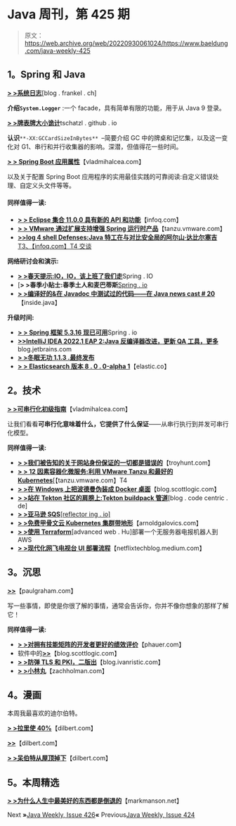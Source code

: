 # Java 周刊，第 425 期

> 原文：<https://web.archive.org/web/20220930061024/https://www.baeldung.com/java-weekly-425>

## **1。Spring 和 Java**

[**> >系统日志**](https://web.archive.org/web/20220524060415/https://blog.frankel.ch/system-logger/)[blog . frankel . ch]

**介绍`System.Logger`** :一个 facade，具有简单有限的功能，用于从 Java 9 登录。

[**> >牌表牌大小诡计**](https://web.archive.org/web/20220524060415/https://tschatzl.github.io/2022/02/15/card-table-card-size.html)tschatzl . github . io

**认识**`**-XX:GCCardSizeInBytes** `–简要介绍 GC 中的牌桌和记忆集，以及这一变化对 G1、串行和并行收集器的影响。深潜，但值得花一些时间。

[**> > Spring Boot 应用属性**](https://web.archive.org/web/20220524060415/https://vladmihalcea.com/spring-boot-application-properties/)【vladmihalcea.com】

以及关于配置 Spring Boot 应用程序的实用最佳实践的可靠阅读:自定义错误处理、自定义头文件等等。

#### **同样值得一读:**

*   [**> > Eclipse 集合 11.0.0 具有新的 API 和功能**](https://web.archive.org/web/20220524060415/https://www.infoq.com/news/2022/02/eclipse-collections-11-0-0)【infoq.com】
*   [**> > VMware 通过扩展支持增强 Spring 运行时产品**](https://web.archive.org/web/20220524060415/https://tanzu.vmware.com/content/blog/vmware-spring-runtime-extended-support)【tanzu.vmware.com】
*   [**>>log 4 shell Defenses:Java 特工在与对比安全局的阿尔山·达比尔塞吉**T3、【infoq.com】T4 交谈](https://web.archive.org/web/20220524060415/https://www.infoq.com/news/2022/02/log4shell-contrast-security/)

**网络研讨会和演示:**

*   [**> >春天提示:IO，IO，该上班了我们走**](https://web.archive.org/web/20220524060415/https://spring.io/blog/2022/02/09/spring-tips-io-io-it-s-off-to-work-we-go)Spring . IO
*   [**> >春季小贴士:春季土人和麦巴蒂斯**[Spring . io](https://web.archive.org/web/20220524060415/https://spring.io/blog/2022/02/16/spring-tips-spring-native-and-mybatis)
*   [**> >编译好的&在 Javadoc 中测试过的代码——在 Java news cast # 20**](https://web.archive.org/web/20220524060415/https://inside.java/2022/02/10/insidejava-newscast-020/)【inside.java】

**升级时间:**

*   [**> > Spring 框架 5.3.16 现已可用**](https://web.archive.org/web/20220524060415/https://spring.io/blog/2022/02/17/spring-framework-5-3-16-available-now)Spring . io
*   [**>>IntelliJ IDEA 2022.1 EAP 2:Java 反编译器改进，更新 QA 工具，更多**](https://web.archive.org/web/20220524060415/https://blog.jetbrains.com/idea/2022/02/intellij-idea-2022-1-eap-2/)blog.jetbrains.com
*   [**> >冬眠无功 1.1.3 .最终发布**](https://web.archive.org/web/20220524060415/https://in.relation.to/2022/02/11/hibernate-reactive-1_1_3_Final/)
*   [**> > Elasticsearch 版本 8 . 0 . 0-alpha 1**](https://web.archive.org/web/20220524060415/https://www.elastic.co/guide/en/elasticsearch/reference/current/release-notes-8.0.0-alpha1.html)【elastic.co】

## **2。技术**

[**> >可串行化初级指南**](https://web.archive.org/web/20220524060415/https://vladmihalcea.com/serializability/)【vladmihalcea.com】

让我们看看**可串行化意味着什么，它提供了什么保证**——从串行执行到并发可串行化模型。

**同样值得一读:**

*   **[> >我们被告知的关于网站身份保证的一切都是错误的](https://web.archive.org/web/20220524060415/https://www.troyhunt.com/how-everything-were-told-about-website-identity-assurance-is-wrong/)**【troyhunt.com】
*   [**> > 12 因素容器化微服务:利用 VMware Tanzu 和最好的 Kubernetes**](https://web.archive.org/web/20220524060415/https://tanzu.vmware.com/content/blog/12-factor-microservices-vmware-tanzu-kubernetes)[【tanzu.vmware.com】T4
*   [**> >在 Windows 上把波德曼伪装成 Docker 桌面**](https://web.archive.org/web/20220524060415/https://blog.scottlogic.com/2022/02/15/replacing-docker-desktop-with-podman.html)【blog.scottlogic.com】
*   [**> >站在 Tekton 社区的肩膀上:Tekton buildpack 管道**](https://web.archive.org/web/20220524060415/https://blog.codecentric.de/en/2022/02/tekton-buildpack-pipeline/)[blog . code centric . de]
*   [**> >亚马逊 SQS**[reflector ing . io]](https://web.archive.org/web/20220524060415/https://reflectoring.io/getting-started-with-aws-sqs/)
*   [**> >免费甲骨文云 Kubernetes 集群带地形**](https://web.archive.org/web/20220524060415/https://arnoldgalovics.com/oracle-cloud-kubernetes-terraform/)【arnoldgalovics.com】
*   [**> >使用 Terraform**](https://web.archive.org/web/20220524060415/https://advancedweb.hu/deploy-a-serverless-telegram-bot-to-aws-using-terraform/)[advanced web . Hu]部署一个无服务器电报机器人到 AWS
*   [**> >现代化网飞电视台 UI 部署流程**](https://web.archive.org/web/20220524060415/https://netflixtechblog.medium.com/modernizing-the-netflix-tv-ui-deployment-process-28e022edaaef)【netflixtechblog.medium.com】

## **3。沉思**

[**>>**](https://web.archive.org/web/20220524060415/http://www.paulgraham.com/words.html)【paulgraham.com】

写一些事情，即使是你很了解的事情，通常会告诉你，你并不像你想象的那样了解它！

**同样值得一读:**

*   [**> >对拥有技能矩阵的开发者更好的绩效评价**](https://web.archive.org/web/20220524060415/https://phauer.com/2022/performance-reviews-skill-matrix-developers/)【phauer.com】
*   软件中的[**>>**](https://web.archive.org/web/20220524060415/https://blog.scottlogic.com/2022/02/07/Sustainability-in-Software.html)【blog.scottlogic.com】
*   [**> >防弹 TLS 和 PKI，二版出**](https://web.archive.org/web/20220524060415/https://blog.ivanristic.com/2022/02/bulletproof-tls-and-pki-is-out.html)【blog.ivanristic.com】
*   [**> >小林丸**](https://web.archive.org/web/20220524060415/https://zachholman.com/posts/kobayashi-maru-of-comparing-dates-with-times)【zachholman.com】

## **4。漫画**

本周我最喜欢的迪尔伯特。

[**> >拉里使 40%**](https://web.archive.org/web/20220524060415/https://dilbert.com/strip/2022-02-17)【dilbert.com】

[**>>**](https://web.archive.org/web/20220524060415/https://dilbert.com/strip/2022-02-15)【dilbert.com】

[**> >呆伯特从屋顶掉下**](https://web.archive.org/web/20220524060415/https://dilbert.com/strip/2022-02-12)【dilbert.com】

## **5。本周精选**

**[> >为什么人生中最美好的东西都是倒退的](https://web.archive.org/web/20220524060415/https://markmanson.net/why-the-best-things-in-life-are-all-backwards)**【markmanson.net】

Next **»**[Java Weekly, Issue 426](/web/20220524060415/https://www.baeldung.com/java-weekly-426)**«** Previous[Java Weekly, Issue 424](/web/20220524060415/https://www.baeldung.com/java-weekly-424)